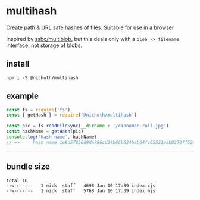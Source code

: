# multihash

Create path & URL safe hashes of files. Suitable for use in a browser

Inspired by [ssbc/multiblob](https://github.com/ssbc/multiblob), but this
deals only with a `blob -> filename` interface, not storage of blobs.

## install

```
npm i -S @nichoth/multihash
```

## example

```js
const fs = require('fs')
const { getHash } = require('@nichoth/multihash')

const pic = fs.readFileSync(__dirname + '/cinnamon-roll.jpg')
const hashName = getHash(pic)
console.log('hash name', hashName)
// =>     hash name 1e8d57856d9da786cd24b66b624bab64fc65521aab9270ff52efe70e9f8a9cc8
```

--------------------------------------

## bundle size

```
total 16
-rw-r--r--   1 nick  staff   469B Jan 10 17:39 index.cjs
-rw-r--r--   1 nick  staff   576B Jan 10 17:39 index.mjs
```

